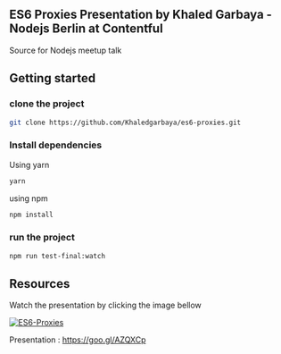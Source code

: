 ## ES6 Proxies Presentation by Khaled Garbaya - Nodejs Berlin at Contentful 

Source for Nodejs meetup talk 

## Getting started

### clone the project

```bash
git clone https://github.com/Khaledgarbaya/es6-proxies.git
```

### Install dependencies

Using yarn 

```bash
yarn
```
using npm 

```bash
npm install
```

### run the project

```bash
npm run test-final:watch
```

## Resources

Watch the presentation by clicking the image bellow

[![ES6-Proxies](https://img.youtube.com/vi/QXmqpsviMc4/0.jpg)](https://www.youtube.com/watch?v=QXmqpsviMc4)


Presentation : https://goo.gl/AZQXCp
